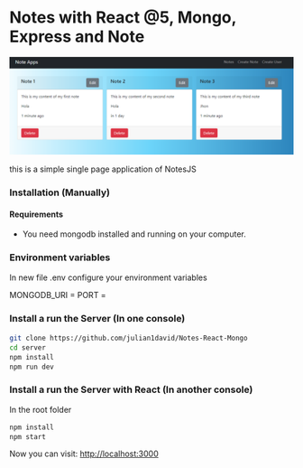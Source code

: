 # Notes with React @5, Mongo, Express and Note

![](Capture.png)

this is a simple single page application of NotesJS

### Installation (Manually)

#### Requirements

* You need mongodb installed and running on your computer.

### Environment variables

In new file .env configure your environment variables

MONGODB_URI = 
PORT = 

### Install a run the Server (In one console)

```bash
git clone https://github.com/julian1david/Notes-React-Mongo
cd server
npm install
npm run dev
```

### Install a run the Server with React (In another console)

In the root folder

```bash
npm install
npm start
```

Now you can visit: <a target="_blank" href="http://localhost:3000">http://localhost:3000</a>